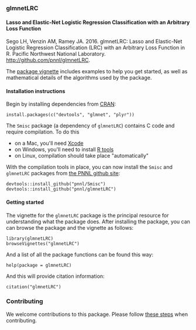 ### glmnetLRC

#### Lasso and Elastic-Net Logistic Regression Classification with an Arbitrary Loss Function

Sego LH, Venzin AM, Ramey JA. 2016. glmnetLRC: Lasso and Elastic-Net Logistic Regression Classification (LRC) 
with an Arbitrary Loss Function in R. Pacific Northwest National Laboratory. http://github.com/pnnl/glmnetLRC.

The [package vignette](http://NEEDLINK) includes examples to help you get started, as well as mathematical 
details of the algorithms used by the package.

#### Installation instructions

Begin by installing dependencies from [CRAN](http://cran.r-project.org):

    install.packages(c("devtools", "glmnet", "plyr"))

The `Smisc` package (a dependency of `glmnetLRC`) contains C code and require compilation. To do this
* on a Mac, you'll need [Xcode](https://developer.apple.com/xcode/) 
* on Windows, you'll need to install [R tools](http://cran.r-project.org/bin/windows/Rtools/)
* on Linux, compilation should take place "automatically"

With the compilation tools in place, you can now install the `Smisc` and `glmnetLRC` packages
from [the PNNL github site](http://github.com/pnnl):

    devtools::install_github("pnnl/Smisc")
    devtools::install_github("pnnl/glmnetLRC")

#### Getting started

The vignette for the `glmnetLRC` package is the principal resource for understanding what the package does.  After installing
the package, you can can browse the package and the vignette as follows:

    library(glmnetLRC)
    browseVignettes("glmnetLRC")

And a list of all the package functions can be found this way:

    help(package = glmnetLRC)
    
And this will provide citation information:

    citation("glmnetLRC")

### Contributing

We welcome contributions to this package.  Please follow [these steps](http://pnnl.github.io/prepPackage) when contributing.
